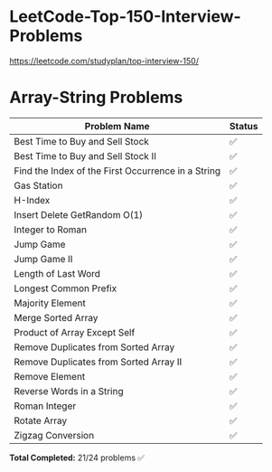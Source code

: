 # LeetCode-Top-150-Interview-Problems
https://leetcode.com/studyplan/top-interview-150/
# Array-String Problems

| Problem Name | Status |
|--------------|---------|
| Best Time to Buy and Sell Stock | ✅ |
| Best Time to Buy and Sell Stock II | ✅ |
| Find the Index of the First Occurrence in a String | ✅ |
| Gas Station | ✅ |
| H-Index | ✅ |
| Insert Delete GetRandom O(1) | ✅ |
| Integer to Roman | ✅ |
| Jump Game | ✅ |
| Jump Game II | ✅ |
| Length of Last Word | ✅ |
| Longest Common Prefix | ✅ |
| Majority Element | ✅ |
| Merge Sorted Array | ✅ |
| Product of Array Except Self | ✅ |
| Remove Duplicates from Sorted Array | ✅ |
| Remove Duplicates from Sorted Array II | ✅ |
| Remove Element | ✅ |
| Reverse Words in a String | ✅ |
| Roman Integer | ✅ |
| Rotate Array | ✅ |
| Zigzag Conversion | ✅ |

**Total Completed:** 21/24 problems ✅
